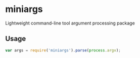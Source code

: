 # miniargs
Lightweight command-line tool argument processing package

## Usage

```javascript
var args = require('miniargs').parse(process.argv);
```